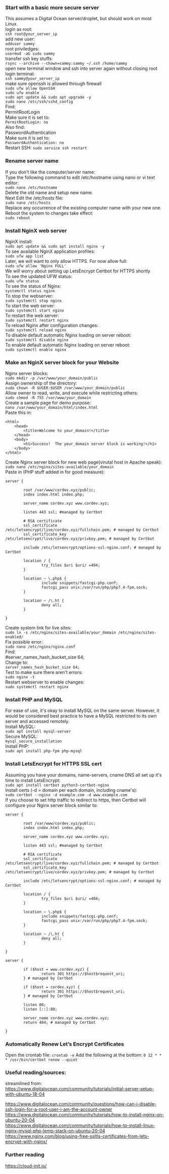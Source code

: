 ### Start with a basic more secure server
This assumes a Digital Ocean server/droplet, but should work on most Linux.  
login as root:  
```ssh root@your_server_ip```  
add new user:  
```adduser sammy```  
root priviledges:  
```usermod -aG sudo sammy```  
transfer ssh key stuffs:  
```rsync --archive --chown=sammy:sammy ~/.ssh /home/sammy```  
open new terminal window and ssh into server again without closing root login terminal:  
```ssh sammy@your_server_ip```  
make sure openssh is allowed through firewall  
```sudo ufw allow OpenSSH```  
```sudo ufw enable```  
```sudo apt update && sudo apt upgrade -y```  
```sudo nano /etc/ssh/sshd_config```  
Find:  
PermitRootLogin  
Make sure it is set to:  
```PermitRootLogin: no```  
Also find:  
PasswordAuthentication  
Make sure it is set to:  
```PasswordAuthentication: no```  
Restart SSH:
```sudo service ssh restart```  
  
### Rename server name  
If you don't like the computer/server name:  
Type the following command to edit /etc/hostname using nano or vi text editor:  
```sudo nano /etc/hostname```  
Delete the old name and setup new name.  
Next Edit the /etc/hosts file:  
```sudo nano /etc/hosts```  
Replace any occurrence of the existing computer name with your new one.  
Reboot the system to changes take effect:  
```sudo reboot```  
  
### Install NginX web server  
NginX install:  
```sudo apt update && sudo apt install nginx -y```  
To see available NginX application profiles:  
```sudo ufw app list```  
Later, we will want to only allow HTTPS. For now allow full:  
```sudo ufw allow 'Nginx FULL'```  
We will worry about setting up LetsEncrypt Certbot for HTTPS shortly  
To see the updated UFW status:  
```sudo ufw status```  
To see the status of Nginx:  
```systemctl status nginx```  
To stop the webserver:  
```sudo systemctl stop nginx```  
To start the web server:  
```sudo systemctl start nginx```  
To restart the web server:  
```sudo systemctl restart nginx```  
To reload Nginx after configuration changes:  
```sudo systemctl reload nginx```  
To disable default automatic Nginx loading on server reboot:  
```sudo systemctl disable nginx```  
To enable default automatic Nginx loading on server reboot:   
```sudo systemctl enable nginx```  
  
### Make an NginX server block for your Website  
Nginx server blocks:  
```sudo mkdir -p /var/www/your_domain/public```  
Assign ownership of the directory:  
```sudo chown -R $USER:$USER /var/www/your_domain/public```  
Allow owner to read, write, and execute while restricting others:  
```sudo chmod -R 755 /var/www/your_domain```  
Create a sample page for demo purpose:  
```nano /var/www/your_domain/html/index.html```  
Paste this in:  
```
<html>
    <head>
        <title>Welcome to your_domain!</title>
    </head>
    <body>
        <h1>Success!  The your_domain server block is working!</h1>
    </body>
</html>
```
  
Create Nginx server block for new web page(virutal host in Apache speak):  
```sudo nano /etc/nginx/sites-available/your_domain```  
Paste in (PHP stuff added in for good measure):  
```
server {

        root /var/www/cordev.xyz/public;
        index index.html index.php;

        server_name cordev.xyz www.cordev.xyz;

        listen 443 ssl; #managed by Certbot

        # RSA certificate
        ssl_certificate /etc/letsencrypt/live/cordev.xyz/fullchain.pem; # managed by Certbot
        ssl_certificate_key /etc/letsencrypt/live/cordev.xyz/privkey.pem; # managed by Certbot

        include /etc/letsencrypt/options-ssl-nginx.conf; # managed by Certbot

        location / {
                try_files $uri $uri/ =404;
        }

        location ~ \.php$ {
                include snippets/fastcgi-php.conf;
                fastcgi_pass unix:/var/run/php/php7.4-fpm.sock;
        }

        location ~ /\.ht {
                deny all;
        }

}
```
  
Create system link for live sites:  
```sudo ln -s /etc/nginx/sites-available/your_domain /etc/nginx/sites-enabled/```  
Fix possible error:  
```sudo nano /etc/nginx/nginx.conf```  
Find:  
#server_names_hash_bucket_size 64;  
Change to:  
```server_names_hash_bucket_size 64;```  
Test to make sure there aren't errors:  
```sudo nginx -t```  
Restart webserver to enable changes:  
```sudo systemctl restart nginx```  
  
### Install PHP and MySQL
For ease of use, it's okay to install MySQL on the same server. However, it would be considered best practice to have a MySQL restricted to its own 
server and accessed remotely.  
Install MySQL:  
```sudo apt install mysql-server```  
Secure MySQL:  
```mysql_secure_installation```  
Install PHP:  
```sudo apt install php-fpm php-mysql```  
  
### Install LetsEncrypt for HTTPS SSL cert  
Assuming you have your domains, name-servers, cname DNS all set up it's time to install LetsEncrypt:  
```sudo apt install certbot python3-certbot-nginx```  
Install certs (-d = domain per each domain, including cname's):  
```sudo certbot --nginx -d example.com -d www.example.com```  
If you choose to set http traffic to redirect to https, then Certbot will configure your Nginx server block similar to:  
```
server {

        root /var/www/cordev.xyz/public;
        index index.html index.php;

        server_name cordev.xyz www.cordev.xyz;

        listen 443 ssl; #managed by Certbot

        # RSA certificate
        ssl_certificate /etc/letsencrypt/live/cordev.xyz/fullchain.pem; # managed by Certbot
        ssl_certificate_key /etc/letsencrypt/live/cordev.xyz/privkey.pem; # managed by Certbot

        include /etc/letsencrypt/options-ssl-nginx.conf; # managed by Certbot

        location / {
                try_files $uri $uri/ =404;
        }

        location ~ \.php$ {
                include snippets/fastcgi-php.conf;
                fastcgi_pass unix:/var/run/php/php7.4-fpm.sock;
        }

        location ~ /\.ht {
                deny all;
        }

}

server {

        if ($host = www.cordev.xyz) {   
                return 301 https://$host$request_uri;
        } # managed by Certbot

        if ($host = cordev.xyz) {
                return 301 https://$host$request_uri;
        } # managed by Certbot

        listen 80;
        listen [::]:80;

        server_name cordev.xyz www.cordev.xyz;
        return 404; # managed by Certbot

}
```
### Automatically Renew Let’s Encrypt Certificates
Open the crontab file:
```crontab -e```
Add the following at the bottom:
```0 12 * * * /usr/bin/certbot renew --quiet```

### Useful reading/sources:  
streamlined from:  
https://www.digitalocean.com/community/tutorials/initial-server-setup-with-ubuntu-18-04  
  
https://www.digitalocean.com/community/questions/how-can-i-disable-ssh-login-for-a-root-user-i-am-the-account-owner  
https://www.digitalocean.com/community/tutorials/how-to-install-nginx-on-ubuntu-20-04  
https://www.digitalocean.com/community/tutorials/how-to-install-linux-nginx-mysql-php-lemp-stack-on-ubuntu-20-04  
https://www.nginx.com/blog/using-free-ssltls-certificates-from-lets-encrypt-with-nginx/  
  
### Further reading  
https://cloud-init.io/  